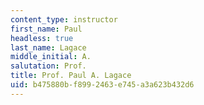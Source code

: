 ```yaml
---
content_type: instructor
first_name: Paul
headless: true
last_name: Lagace
middle_initial: A.
salutation: Prof.
title: Prof. Paul A. Lagace
uid: b475880b-f899-2463-e745-a3a623b432d6
---
```

